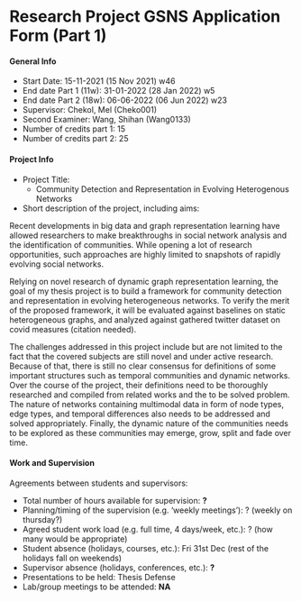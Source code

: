 # Research Project GSNS Application Form (Part 1)

#### General Info

* Start Date: 15-11-2021 (15 Nov 2021) w46
* End date Part 1 (11w): 31-01-2022 (28 Jan 2022) w5
* End date Part 2 (18w): 06-06-2022 (06 Jun 2022) w23
* Supervisor: Chekol, Mel (Cheko001)
* Second Examiner: Wang, Shihan (Wang0133)
* Number of credits part 1: 15
* Number of credits part 2: 25

#### Project Info

* Project Title: 
  * Community Detection and Representation in Evolving Heterogenous Networks
* Short description of the project, including aims:

Recent developments in big data and graph representation learning have allowed researchers to make breakthroughs in social network analysis and the identification of communities. While opening a lot of research opportunities, such approaches are highly limited to snapshots of rapidly evolving social networks. 

Relying on novel research of dynamic graph representation learning, the goal of my thesis project is to build a framework for community detection and representation in evolving heterogeneous networks. To verify the merit of the proposed framework, it will be evaluated against baselines on static heterogeneous graphs, and analyzed against gathered twitter dataset on covid measures (citation needed).

The challenges addressed in this project include but are not limited to the fact that the covered subjects are still novel and under active research. Because of that, there is still no clear consensus for definitions of some important structures such as temporal communities and dynamic networks. Over the course of the project, their definitions need to be thoroughly researched and compiled from related works and the to be solved problem. The nature of networks containing multimodal data in form of node types, edge types, and temporal differences also needs to be addressed and solved appropriately. Finally, the dynamic nature of the communities needs to be explored as these communities may emerge, grow, split and fade over time.

#### Work and Supervision

Agreements between students and supervisors:
* Total number of hours available for supervision: **?**
* Planning/timing of the supervision (e.g. ‘weekly meetings’): ? (weekly on thursday?)
* Agreed student work load (e.g. full time, 4 days/week, etc.): ? (how many would be appropriate)
* Student absence (holidays, courses, etc.): Fri 31st Dec (rest of the holidays fall on weekends)
* Supervisor absence (holidays, conferences, etc.): **?**
* Presentations to be held: Thesis Defense
* Lab/group meetings to be attended: **NA**

